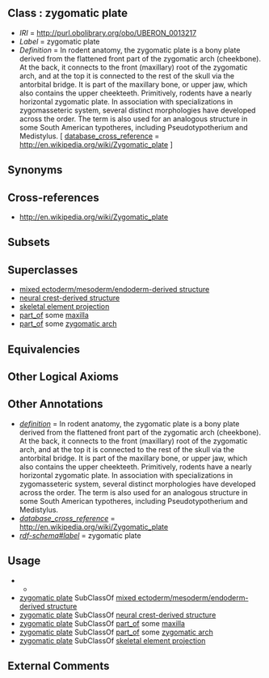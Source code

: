 
## Class : zygomatic plate

 * *IRI* = http://purl.obolibrary.org/obo/UBERON_0013217
 * *Label* = zygomatic plate
 * *Definition* = In rodent anatomy, the zygomatic plate is a bony plate derived from the flattened front part of the zygomatic arch (cheekbone). At the back, it connects to the front (maxillary) root of the zygomatic arch, and at the top it is connected to the rest of the skull via the antorbital bridge. It is part of the maxillary bone, or upper jaw, which also contains the upper cheekteeth. Primitively, rodents have a nearly horizontal zygomatic plate. In association with specializations in zygomasseteric system, several distinct morphologies have developed across the order. The term is also used for an analogous structure in some South American typotheres, including Pseudotypotherium and Medistylus. [ [database_cross_reference](../../ef/oboInOwl#hasDbXref.md) = http://en.wikipedia.org/wiki/Zygomatic_plate ]

## Synonyms


## Cross-references

 * http://en.wikipedia.org/wiki/Zygomatic_plate

## Subsets


## Superclasses

 * [mixed ectoderm/mesoderm/endoderm-derived structure](../../UBERON/78/UBERON_0000078.md)
 * [neural crest-derived structure](../../UBERON/13/UBERON_0010313.md)
 * [skeletal element projection](../../UBERON/00/UBERON_4100000.md)
 * [part_of](../../BFO/50/BFO_0000050.md) some [maxilla](../../UBERON/97/UBERON_0002397.md)
 * [part_of](../../BFO/50/BFO_0000050.md) some [zygomatic arch](../../UBERON/00/UBERON_0002500.md)

## Equivalencies


## Other Logical Axioms


## Other Annotations

 * *[definition](../../IAO/15/IAO_0000115.md)* = In rodent anatomy, the zygomatic plate is a bony plate derived from the flattened front part of the zygomatic arch (cheekbone). At the back, it connects to the front (maxillary) root of the zygomatic arch, and at the top it is connected to the rest of the skull via the antorbital bridge. It is part of the maxillary bone, or upper jaw, which also contains the upper cheekteeth. Primitively, rodents have a nearly horizontal zygomatic plate. In association with specializations in zygomasseteric system, several distinct morphologies have developed across the order. The term is also used for an analogous structure in some South American typotheres, including Pseudotypotherium and Medistylus.
 * *[database_cross_reference](../../ef/oboInOwl#hasDbXref.md)* = http://en.wikipedia.org/wiki/Zygomatic_plate
 * *[rdf-schema#label](../../el/rdf-schema#label.md)* = zygomatic plate

## Usage

 * -
 * [zygomatic plate](../../UBERON/17/UBERON_0013217.md) SubClassOf [mixed ectoderm/mesoderm/endoderm-derived structure](../../UBERON/78/UBERON_0000078.md)
 * [zygomatic plate](../../UBERON/17/UBERON_0013217.md) SubClassOf [neural crest-derived structure](../../UBERON/13/UBERON_0010313.md)
 * [zygomatic plate](../../UBERON/17/UBERON_0013217.md) SubClassOf [part_of](../../BFO/50/BFO_0000050.md) some [maxilla](../../UBERON/97/UBERON_0002397.md)
 * [zygomatic plate](../../UBERON/17/UBERON_0013217.md) SubClassOf [part_of](../../BFO/50/BFO_0000050.md) some [zygomatic arch](../../UBERON/00/UBERON_0002500.md)
 * [zygomatic plate](../../UBERON/17/UBERON_0013217.md) SubClassOf [skeletal element projection](../../UBERON/00/UBERON_4100000.md)

## External Comments

